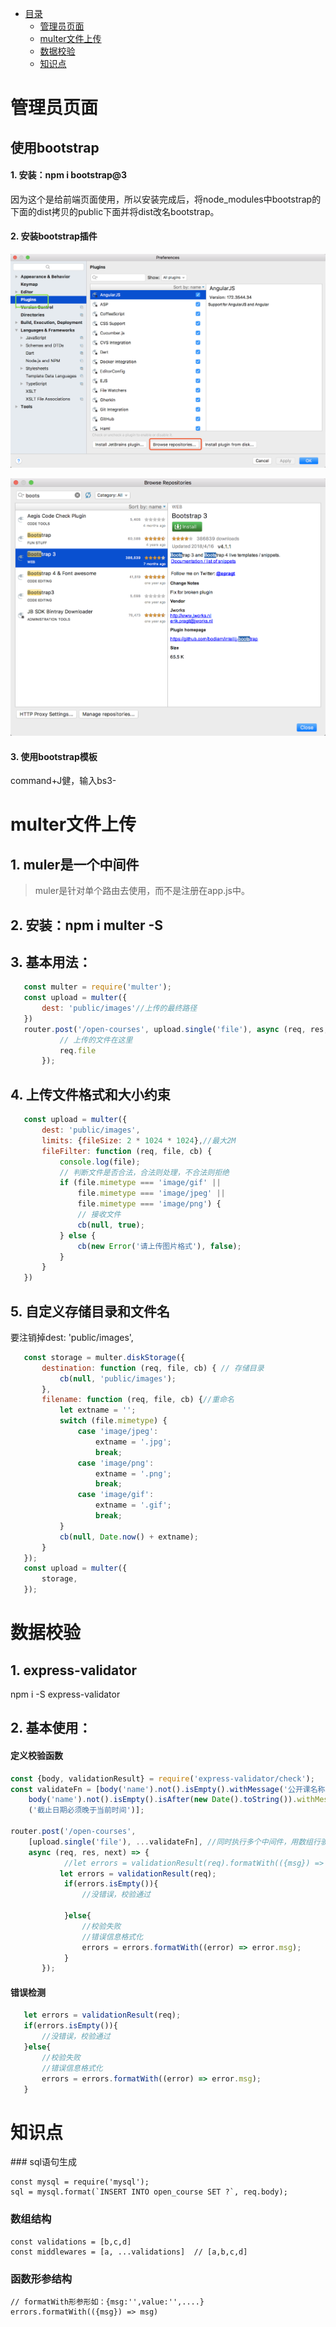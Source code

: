 *  [目录](#0)
    *  [管理员页面](#1)
    *  [multer文件上传](#2)
    *  [数据校验](#3)
    *  [知识点](#4)
    
    


<h1 id="1">管理员页面</h1>

## 使用bootstrap

#### 1. 安装：npm i bootstrap@3
因为这个是给前端页面使用，所以安装完成后，将node_modules中bootstrap的下面的dist拷贝的public下面并将dist改名bootstrap。

#### 2. 安装bootstrap插件
![1](picture/bootstrap1.png)

![2](picture/bootstrap2.png)

#### 3. 使用bootstrap模板
command+J健，输入bs3- 


<h1 id="2">multer文件上传</h1>

## 1. muler是一个中间件
>muler是针对单个路由去使用，而不是注册在app.js中。

## 2. 安装：npm i multer -S

## 3. 基本用法：

```js
   const multer = require('multer');
   const upload = multer({
       dest: 'public/images'//上传的最终路径
   })
   router.post('/open-courses', upload.single('file'), async (req, res, next) => {
           // 上传的文件在这里
           req.file        
       });
```

## 4. 上传文件格式和大小约束

```js
   const upload = multer({
       dest: 'public/images',
       limits: {fileSize: 2 * 1024 * 1024},//最大2M
       fileFilter: function (req, file, cb) {
           console.log(file);
           // 判断文件是否合法，合法则处理，不合法则拒绝
           if (file.mimetype === 'image/gif' ||
               file.mimetype === 'image/jpeg' ||
               file.mimetype === 'image/png') {
               // 接收文件
               cb(null, true);
           } else {
               cb(new Error('请上传图片格式'), false);
           }
       }
   })
```

## 5. 自定义存储目录和文件名
要注销掉dest: 'public/images',

```js
   const storage = multer.diskStorage({
       destination: function (req, file, cb) { // 存储目录
           cb(null, 'public/images');
       },
       filename: function (req, file, cb) {//重命名 
           let extname = '';
           switch (file.mimetype) {
               case 'image/jpeg':
                   extname = '.jpg';
                   break;
               case 'image/png':
                   extname = '.png';
                   break;
               case 'image/gif':
                   extname = '.gif';
                   break;
           }
           cb(null, Date.now() + extname);
       }
   });
   const upload = multer({
       storage,
   });
```

<h1 id="3">数据校验</h1>

## 1. express-validator
npm i -S express-validator

## 2. 基本使用：

#### 定义校验函数

```js
const {body, validationResult} = require('express-validator/check');
const validateFn = [body('name').not().isEmpty().withMessage('公开课名称必填'),
    body('name').not().isEmpty().isAfter(new Date().toString()).withMessage
    ('截止日期必须晚于当前时间')];

router.post('/open-courses', 
    [upload.single('file'), ...validateFn], //同时执行多个中间件，用数组行驶
    async (req, res, next) => {
            //let errors = validationResult(req).formatWith(({msg}) => msg);
           let errors = validationResult(req);
            if(errors.isEmpty()){
                //没错误，校验通过

            }else{
                //校验失败
                //错误信息格式化
                errors = errors.formatWith((error) => error.msg);
            }
       });
``` 


#### 错误检测

```js
   let errors = validationResult(req);
   if(errors.isEmpty()){
       //没错误，校验通过
   }else{
       //校验失败
       //错误信息格式化
       errors = errors.formatWith((error) => error.msg);
   }
```


<h1 id="4">知识点</h1>
### sql语句生成

```
const mysql = require('mysql');
sql = mysql.format(`INSERT INTO open_course SET ?`, req.body);
```



### 数组结构

```
const validations = [b,c,d]
const middlewares = [a, ...validations]  // [a,b,c,d]
```



### 函数形参结构

```
// formatWith形参形如：{msg:'',value:'',....}
errors.formatWith(({msg}) => msg)
```


